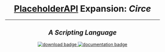 <div align="center">
    <br>
    <h1><a href="https://www.spigotmc.org/resources/6245/">PlaceholderAPI</a> Expansion: <i>Circe</i></h1>
    <hr>
    <h2><i>A Scripting Language</i></h2>
    <a href="https://github.com/JasperLorelai/Circe/releases">
        <img src="https://img.shields.io/github/downloads/JasperLorelai/Circe/total.svg?color=6d32a8&label=Click%20to%20download&style=for-the-badge&logo=github" alt="download badge">
    </a>
    <a href="https://github.com/JasperLorelai/Circe/wiki">
        <img src="https://img.shields.io/badge/Click%20for%20documentation-555?style=for-the-badge&logo=github" alt="documentation badge">
    </a>
</div>
